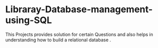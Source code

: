 # Libraray-Database-management-using-SQL
This Projects provides solution for certain Questions and also helps in understanding how to build a relational database .
